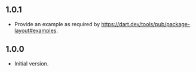 ## 1.0.1

- Provide an example as required by https://dart.dev/tools/pub/package-layout#examples.

## 1.0.0

- Initial version.
